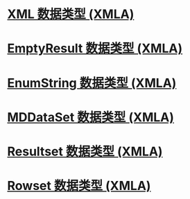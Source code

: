 # [XML 数据类型 (XMLA)](xml-data-types-xmla.md)

# [EmptyResult 数据类型 (XMLA)](emptyresult-data-type-xmla.md)
# [EnumString 数据类型 (XMLA)](enumstring-data-type-xmla.md)
# [MDDataSet 数据类型 (XMLA)](mddataset-data-type-xmla.md)
# [Resultset 数据类型 (XMLA)](resultset-data-type-xmla.md)
# [Rowset 数据类型 (XMLA)](rowset-data-type-xmla.md)
